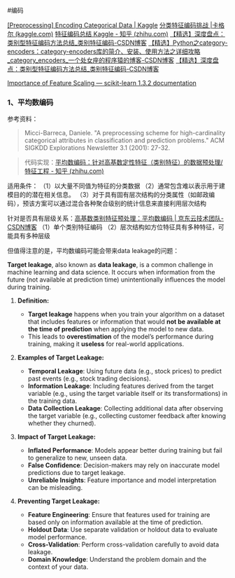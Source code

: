 #编码

[[Preprocessing] Encoding Categorical Data | Kaggle](https://www.kaggle.com/code/ohseokkim/preprocessing-encoding-categorical-data)
[分类特征编码挑战 |卡格尔 (kaggle.com)](https://www.kaggle.com/c/cat-in-the-dat/overview)
[特征编码总结 Kaggle - 知乎 (zhihu.com)](https://zhuanlan.zhihu.com/p/117230627)
[【精选】深度盘点：类别型特征编码方法总结_类别特征编码-CSDN博客](https://blog.csdn.net/weixin_38037405/article/details/121722154?utm_medium=distribute.pc_relevant.none-task-blog-2~default~baidujs_baidulandingword~default-1-121722154-blog-109709967.235^v38^pc_relevant_sort_base2&spm=1001.2101.3001.4242.2&utm_relevant_index=4)
[【精选】Python之category-encoders：category-encoders库的简介、安装、使用方法之详细攻略_category_encoders_一个处女座的程序猿的博客-CSDN博客](https://blog.csdn.net/qq_41185868/article/details/109709967)
[【精选】深度盘点：类别型特征编码方法总结_类别特征编码-CSDN博客](https://blog.csdn.net/weixin_38037405/article/details/121722154?utm_medium=distribute.pc_relevant.none-task-blog-2~default~baidujs_baidulandingword~default-1-121722154-blog-109709967.235^v38^pc_relevant_sort_base2&spm=1001.2101.3001.4242.2&utm_relevant_index=4)


[Importance of Feature Scaling — scikit-learn 1.3.2 documentation](https://scikit-learn.org/stable/auto_examples/preprocessing/plot_scaling_importance.html#sphx-glr-auto-examples-preprocessing-plot-scaling-importance-py)


### 1、平均数编码

参考资料：
> Micci-Barreca, Daniele. "A preprocessing scheme for high-cardinality categorical attributes in classification and prediction problems." ACM SIGKDD Explorations Newsletter 3.1 (2001): 27-32.

>代码实现：[平均数编码：针对高基数定性特征（类别特征）的数据预处理/特征工程 - 知乎 (zhihu.com)](https://zhuanlan.zhihu.com/p/26308272)


适用条件：
（1）以大量不同值为特征的分类数据
（2）通常包含难以表示用于建模目的的潜在相关信息。
（3）对于具有固有层次结构的分类属性（如邮政编码），预该方案可以通过混合各种聚合级别的统计信息来直接利用层次结构

针对是否具有层级关系：[高基数类别特征预处理：平均数编码 | 京东云技术团队-CSDN博客](https://blog.csdn.net/JDDTechTalk/article/details/132579775?spm=1001.2101.3001.6661.1&utm_medium=distribute.pc_relevant_t0.none-task-blog-2%7Edefault%7ECTRLIST%7ERate-1-132579775-blog-78581462.235%5Ev38%5Epc_relevant_sort_base2&depth_1-utm_source=distribute.pc_relevant_t0.none-task-blog-2%7Edefault%7ECTRLIST%7ERate-1-132579775-blog-78581462.235%5Ev38%5Epc_relevant_sort_base2&utm_relevant_index=1)
（1）单个类别特征编码
（2）层次结构如方位特征具有多种特征，可能具有多种层级

但值得注意的是，平均数编码可能会带来data leakage的问题：

**Target leakage**, also known as **data leakage**, is a common challenge in machine learning and data science. It occurs when information from the future (not available at prediction time) unintentionally influences the model during training.
1. **Definition:**
    
    - **Target leakage** happens when you train your algorithm on a dataset that includes features or information that would **not be available at the time of prediction** when applying the model to new data.
    - This leads to **overestimation** of the model’s performance during training, making it **useless** for real-world applications.
2. **Examples of Target Leakage:**
    
    - **Temporal Leakage**: Using future data (e.g., stock prices) to predict past events (e.g., stock trading decisions).
    - **Information Leakage**: Including features derived from the target variable (e.g., using the target variable itself or its transformations) in the training data.
    - **Data Collection Leakage**: Collecting additional data after observing the target variable (e.g., collecting customer feedback after knowing whether they churned).
3. **Impact of Target Leakage:**
    
    - **Inflated Performance**: Models appear better during training but fail to generalize to new, unseen data.
    - **False Confidence**: Decision-makers may rely on inaccurate model predictions due to target leakage.
    - **Unreliable Insights**: Feature importance and model interpretation can be misleading.
4. **Preventing Target Leakage:**
    
    - **Feature Engineering**: Ensure that features used for training are based only on information available at the time of prediction.
    - **Holdout Data**: Use separate validation or holdout data to evaluate model performance.
    - **Cross-Validation**: Perform cross-validation carefully to avoid data leakage.
    - **Domain Knowledge**: Understand the problem domain and the context of your data.
